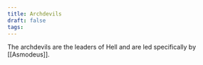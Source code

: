 ```yaml
---
title: Archdevils
draft: false
tags:
---
```

The archdevils are the leaders of Hell and are led specifically by [[Asmodeus]]. 